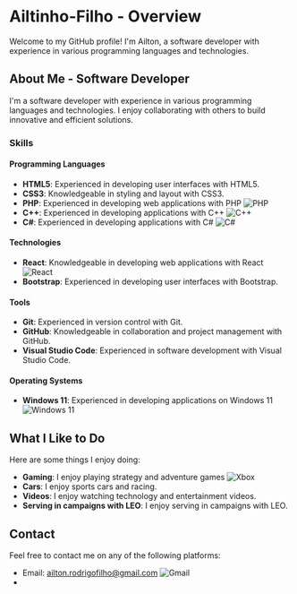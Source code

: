 # Ailtinho-Filho - Overview

Welcome to my GitHub profile! I'm Ailton, a software developer with experience in various programming languages and technologies.

## About Me - Software Developer

I'm a software developer with experience in various programming languages and technologies. I enjoy collaborating with others to build innovative and efficient solutions.

### Skills

#### Programming Languages

* **HTML5**: Experienced in developing user interfaces with HTML5.
* **CSS3**: Knowledgeable in styling and layout with CSS3.
* **PHP**: Experienced in developing web applications with PHP ![PHP](https://img.shields.io/badge/PHP-777BB4?style=for-the-badge&logo=php&logoColor=white)
* **C++**: Experienced in developing applications with C++ ![C++](https://img.shields.io/badge/C%2B%2B-00599C?style=for-the-badge&logo=c%2B%2B&logoColor=white)
* **C#**: Experienced in developing applications with C# ![C#](https://img.shields.io/badge/C%23-239120?style=for-the-badge&logo=csharp&logoColor=white)

#### Technologies

* **React**: Knowledgeable in developing web applications with React ![React](https://img.shields.io/badge/React-20232A?style=for-the-badge&logo=react&logoColor=61DAFB)
* **Bootstrap**: Experienced in developing user interfaces with Bootstrap.

#### Tools

* **Git**: Experienced in version control with Git.
* **GitHub**: Knowledgeable in collaboration and project management with GitHub.
* **Visual Studio Code**: Experienced in software development with Visual Studio Code.

#### Operating Systems

* **Windows 11**: Experienced in developing applications on Windows 11 ![Windows 11](https://img.shields.io/badge/Windows_11-0078d4?style=for-the-badge&logo=windows-11&logoColor=white)

## What I Like to Do

Here are some things I enjoy doing:

* **Gaming**: I enjoy playing strategy and adventure games ![Xbox](https://img.shields.io/badge/Xbox-107C10?style=for-the-badge&logo=xbox&logoColor=white)
* **Cars**: I enjoy sports cars and racing.
* **Videos**: I enjoy watching technology and entertainment videos.
* **Serving in campaigns with LEO**: I enjoy serving in campaigns with LEO.

## Contact

Feel free to contact me on any of the following platforms:

* Email: [ailton.rodrigofilho@gmail.com](mailto:ailton.rodrigofilho@gmail.com) ![Gmail](https://img.shields.io/badge/Gmail-D14836?style=for-the-badge&logo=gmail&logoColor=white)
*
